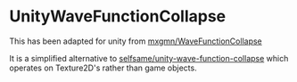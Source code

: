 # UnityWaveFunctionCollapse

This has been adapted for unity from [mxgmn/WaveFunctionCollapse](https://github.com/mxgmn/WaveFunctionCollapse)

It is a simplified alternative to [selfsame/unity-wave-function-collapse](https://github.com/selfsame/unity-wave-function-collapse) which operates on Texture2D's rather than game objects.


